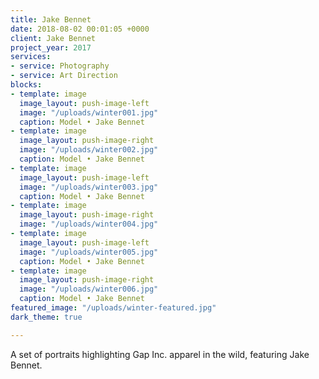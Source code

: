 ```yaml
---
title: Jake Bennet
date: 2018-08-02 00:01:05 +0000
client: Jake Bennet
project_year: 2017
services:
- service: Photography
- service: Art Direction
blocks:
- template: image
  image_layout: push-image-left
  image: "/uploads/winter001.jpg"
  caption: Model • Jake Bennet
- template: image
  image_layout: push-image-right
  image: "/uploads/winter002.jpg"
  caption: Model • Jake Bennet
- template: image
  image_layout: push-image-left
  image: "/uploads/winter003.jpg"
  caption: Model • Jake Bennet
- template: image
  image_layout: push-image-right
  image: "/uploads/winter004.jpg"
- template: image
  image_layout: push-image-left
  image: "/uploads/winter005.jpg"
  caption: Model • Jake Bennet
- template: image
  image_layout: push-image-right
  image: "/uploads/winter006.jpg"
  caption: Model • Jake Bennet
featured_image: "/uploads/winter-featured.jpg"
dark_theme: true

---
```

A set of portraits highlighting Gap Inc. apparel in the wild, featuring Jake Bennet.
